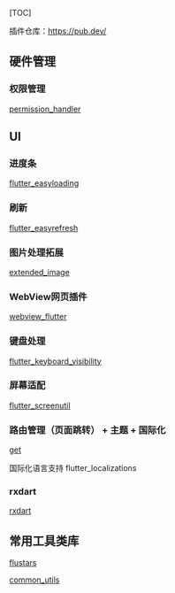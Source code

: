 [TOC]

插件仓库：https://pub.dev/
## 硬件管理
### 权限管理
[permission_handler](https://github.com/Baseflow/flutter-permission-handler/tree/master/permission_handler)

## UI
### 进度条
[flutter_easyloading](https://github.com/kokohuang/flutter_easyloading)

### 刷新
[flutter_easyrefresh](https://github.com/xuelongqy/flutter_easyrefresh)

### 图片处理拓展
[extended_image](https://github.com/fluttercandies/extended_image)

### WebView网页插件
[webview_flutter](https://github.com/flutter/plugins/tree/master/packages/webview_flutter)


### 键盘处理
[flutter_keyboard_visibility](https://github.com/MisterJimson/flutter_keyboard_visibility)

### 屏幕适配
[flutter_screenutil](https://github.com/OpenFlutter/flutter_ScreenUtil)


### 路由管理（页面跳转） + 主题 + 国际化
[get](https://github.com/jonataslaw/getx)


国际化语言支持
flutter_localizations

### rxdart
[rxdart](https://github.com/ReactiveX/rxdart)


## 常用工具类库
[flustars](https://github.com/Sky24n/flustars)

[common_utils](https://github.com/Sky24n/common_utils)